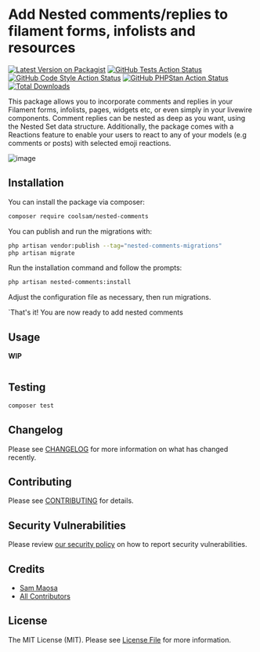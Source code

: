 # Add Nested comments/replies to filament forms, infolists and resources

[![Latest Version on Packagist](https://img.shields.io/packagist/v/coolsam/nested-comments.svg?style=flat-square)](https://packagist.org/packages/coolsam/nested-comments)
[![GitHub Tests Action Status](https://img.shields.io/github/actions/workflow/status/coolsam726/nested-comments/run-tests.yml?branch=main&label=tests&style=flat-square)](https://github.com/coolsam726/nested-comments/actions?query=workflow%3Arun-tests+branch%3Amain)
[![GitHub Code Style Action Status](https://img.shields.io/github/actions/workflow/status/coolsam726/nested-comments/fix-php-code-style-issues.yml?branch=main&label=code%20style&style=flat-square)](https://github.com/coolsam726/nested-comments/actions?query=workflow%3A"Fix+PHP+Code+Styling"+branch%3Amain)
[![GitHub PHPStan Action Status](https://img.shields.io/github/actions/workflow/status/coolsam726/nested-comments/phpstan.yml?branch=main&label=phpstan&style=flat-square)](https://github.com/coolsam726/nested-comments/actions?query=workflow%3APHPStan+branch%3Amain)
[![Total Downloads](https://img.shields.io/packagist/dt/coolsam/nested-comments.svg?style=flat-square)](https://packagist.org/packages/coolsam/nested-comments)



This package allows you to incorporate comments and replies in your Filament forms, infolists, pages, widgets etc, or even simply in your livewire components. Comment replies can be nested as deep as you want, using the Nested Set data structure. Additionally, the package comes with a Reactions feature to enable your users to react to any of your models (e.g comments or posts) with selected emoji reactions.

![image](https://github.com/user-attachments/assets/e4ff32b3-0eb9-4ad4-8edb-de91b1940e13)


## Installation

You can install the package via composer:

```bash
composer require coolsam/nested-comments
```

You can publish and run the migrations with:

```bash
php artisan vendor:publish --tag="nested-comments-migrations"
php artisan migrate
```

Run the installation command and follow the prompts:

```bash
php artisan nested-comments:install
```

Adjust the configuration file as necessary, then run migrations.

`That's it! You are now ready to add nested comments

## Usage
**WIP**
```php

```

## Testing

```bash
composer test
```

## Changelog

Please see [CHANGELOG](CHANGELOG.md) for more information on what has changed recently.

## Contributing

Please see [CONTRIBUTING](.github/CONTRIBUTING.md) for details.

## Security Vulnerabilities

Please review [our security policy](../../security/policy) on how to report security vulnerabilities.

## Credits

- [Sam Maosa](https://github.com/coolsam726)
- [All Contributors](../../contributors)

## License

The MIT License (MIT). Please see [License File](LICENSE.md) for more information.
